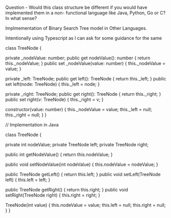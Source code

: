 Question - Would this class structure be different if you would have implemented them in a non-
functional language like Java, Python, Go or C? In what sense?

Implmementation of Binary Search Tree model in Other Languages.

Intentionally using Typescript as I can ask for some guidance for the same


class TreeNode {

  private _nodeValue: number;
  public get nodeValue(): number {
    return this._nodeValue;
  }
  public set _nodeValue(value: number) {
    this._nodeValue = value;
  }

  
  private _left: TreeNode;
  public get left(): TreeNode {
    return this._left;
  }
  public set left(node: TreeNode) {
    this._left = node;
  }

  
  private _right: TreeNode;
  public get right(): TreeNode {
    return this._right;
  }
  public set right(v: TreeNode) {
    this._right = v;
  }

  
  constructor(value: number) {
    this._nodeValue = value;
    this._left = null;
    this._right = null;
  }
}

// Implementation in Java

class TreeNode {

  private int nodeValue;
  private TreeNode left;
  private TreeNode right;

  public int getNodeValue() {
      return this.nodeValue;
  }

  public void setNodeValue(int nodeValue) {
    this.nodeValue = nodeValue;
  }

  public TreeNode getLeft() {
    return this.left;
  }
  public void setLeft(TreeNode left) {
    this.left = left;
  }
  
  public TreeNode getRight() {
    return this.right;
  }
  public void setRight(TreeNode right) {
    this.right = right;
  }

  
  TreeNode(int value) {
    this.nodeValue = value;
    this.left = null;
    this.right = null;
  }
}